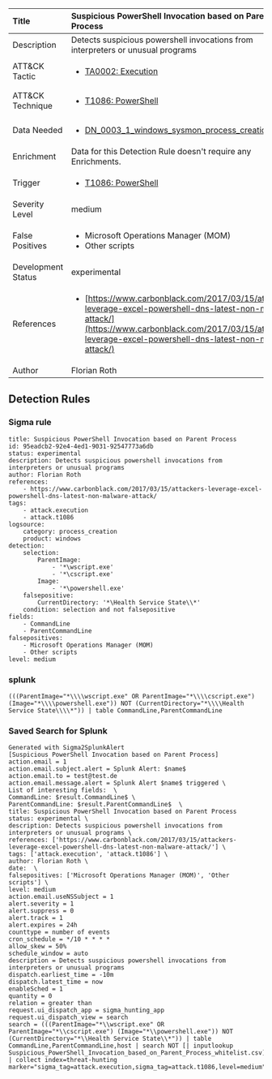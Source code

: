 | Title                | Suspicious PowerShell Invocation based on Parent Process                                                                                                                                                 |
|:---------------------|:------------------------------------------------------------------------------------------------------------------------------------------------------------|
| Description          | Detects suspicious powershell invocations from interpreters or unusual programs                                                                                                                                           |
| ATT&amp;CK Tactic    |  <ul><li>[TA0002: Execution](https://attack.mitre.org/tactics/TA0002)</li></ul>  |
| ATT&amp;CK Technique | <ul><li>[T1086: PowerShell](https://attack.mitre.org/techniques/T1086)</li></ul>  |
| Data Needed          | <ul><li>[DN_0003_1_windows_sysmon_process_creation](../Data_Needed/DN_0003_1_windows_sysmon_process_creation.md)</li></ul>  |
| Enrichment           |  Data for this Detection Rule doesn't require any Enrichments.  |
| Trigger              | <ul><li>[T1086: PowerShell](../Triggers/T1086.md)</li></ul>  |
| Severity Level       | medium |
| False Positives      | <ul><li>Microsoft Operations Manager (MOM)</li><li>Other scripts</li></ul>  |
| Development Status   | experimental |
| References           | <ul><li>[https://www.carbonblack.com/2017/03/15/attackers-leverage-excel-powershell-dns-latest-non-malware-attack/](https://www.carbonblack.com/2017/03/15/attackers-leverage-excel-powershell-dns-latest-non-malware-attack/)</li></ul>  |
| Author               | Florian Roth |


## Detection Rules

### Sigma rule

```
title: Suspicious PowerShell Invocation based on Parent Process
id: 95eadcb2-92e4-4ed1-9031-92547773a6db
status: experimental
description: Detects suspicious powershell invocations from interpreters or unusual programs
author: Florian Roth
references:
    - https://www.carbonblack.com/2017/03/15/attackers-leverage-excel-powershell-dns-latest-non-malware-attack/
tags:
    - attack.execution
    - attack.t1086
logsource:
    category: process_creation
    product: windows
detection:
    selection:
        ParentImage:
            - '*\wscript.exe'
            - '*\cscript.exe'
        Image:
            - '*\powershell.exe'
    falsepositive:
        CurrentDirectory: '*\Health Service State\\*'
    condition: selection and not falsepositive
fields:
    - CommandLine
    - ParentCommandLine
falsepositives:
    - Microsoft Operations Manager (MOM)
    - Other scripts
level: medium

```





### splunk
    
```
(((ParentImage="*\\\\wscript.exe" OR ParentImage="*\\\\cscript.exe") (Image="*\\\\powershell.exe")) NOT (CurrentDirectory="*\\\\Health Service State\\\\*")) | table CommandLine,ParentCommandLine
```






### Saved Search for Splunk

```
Generated with Sigma2SplunkAlert
[Suspicious PowerShell Invocation based on Parent Process]
action.email = 1
action.email.subject.alert = Splunk Alert: $name$
action.email.to = test@test.de
action.email.message.alert = Splunk Alert $name$ triggered \
List of interesting fields:  \
CommandLine: $result.CommandLine$ \
ParentCommandLine: $result.ParentCommandLine$  \
title: Suspicious PowerShell Invocation based on Parent Process status: experimental \
description: Detects suspicious powershell invocations from interpreters or unusual programs \
references: ['https://www.carbonblack.com/2017/03/15/attackers-leverage-excel-powershell-dns-latest-non-malware-attack/'] \
tags: ['attack.execution', 'attack.t1086'] \
author: Florian Roth \
date:  \
falsepositives: ['Microsoft Operations Manager (MOM)', 'Other scripts'] \
level: medium
action.email.useNSSubject = 1
alert.severity = 1
alert.suppress = 0
alert.track = 1
alert.expires = 24h
counttype = number of events
cron_schedule = */10 * * * *
allow_skew = 50%
schedule_window = auto
description = Detects suspicious powershell invocations from interpreters or unusual programs
dispatch.earliest_time = -10m
dispatch.latest_time = now
enableSched = 1
quantity = 0
relation = greater than
request.ui_dispatch_app = sigma_hunting_app
request.ui_dispatch_view = search
search = (((ParentImage="*\\wscript.exe" OR ParentImage="*\\cscript.exe") (Image="*\\powershell.exe")) NOT (CurrentDirectory="*\\Health Service State\\*")) | table CommandLine,ParentCommandLine,host | search NOT [| inputlookup Suspicious_PowerShell_Invocation_based_on_Parent_Process_whitelist.csv] | collect index=threat-hunting marker="sigma_tag=attack.execution,sigma_tag=attack.t1086,level=medium"
```
